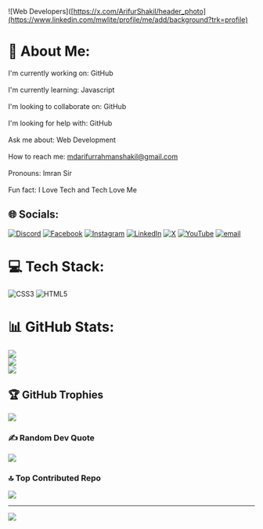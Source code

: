 ![Web Developers]([https://x.com/ArifurShakil/header_photo](https://www.linkedin.com/mwlite/profile/me/add/background?trk=profile)

# 💫 About Me:
I'm currently working on: GitHub<br><br>I'm currently learning: Javascript<br><br>I'm looking to collaborate on: GitHub<br><br>I'm looking for help with: GitHub<br><br>Ask me about: Web Development<br><br>How to reach me: mdarifurrahmanshakil@gmail.com<br><br>Pronouns: Imran Sir<br><br>Fun fact: I Love Tech and Tech Love Me


## 🌐 Socials:
[![Discord](https://img.shields.io/badge/Discord-%237289DA.svg?logo=discord&logoColor=white)](https://discord.gg/mdarifurrahmanshakil) [![Facebook](https://img.shields.io/badge/Facebook-%231877F2.svg?logo=Facebook&logoColor=white)](https://facebook.com/https://www.facebook.com/share/1Crq7wHuuh/) [![Instagram](https://img.shields.io/badge/Instagram-%23E4405F.svg?logo=Instagram&logoColor=white)](https://instagram.com/https://www.instagram.com/shakilhasanshuvo0?igsh=MTJqdG4xZXFkcTZ1OQ==) [![LinkedIn](https://img.shields.io/badge/LinkedIn-%230077B5.svg?logo=linkedin&logoColor=white)](https://linkedin.com/in/https://www.linkedin.com/in/md-arifur-rahman-shakil-77292813a?utm_source=share&utm_campaign=share_via&utm_content=profile&utm_medium=android_app) [![X](https://img.shields.io/badge/X-black.svg?logo=X&logoColor=white)](https://x.com/https://x.com/ArifurShakil?t=D0IEzKPpG6mHMasmF_CrAQ&s=09) [![YouTube](https://img.shields.io/badge/YouTube-%23FF0000.svg?logo=YouTube&logoColor=white)](https://youtube.com/@https://youtube.com/@shakilhasanshuvo363?si=yu-zn3htKYDFx5oU) [![email](https://img.shields.io/badge/Email-D14836?logo=gmail&logoColor=white)](mailto:mdarifurrahmanshakil@gmail.com) 

# 💻 Tech Stack:
![CSS3](https://img.shields.io/badge/css3-%231572B6.svg?style=for-the-badge&logo=css3&logoColor=white) ![HTML5](https://img.shields.io/badge/html5-%23E34F26.svg?style=for-the-badge&logo=html5&logoColor=white)
# 📊 GitHub Stats:
![](https://github-readme-stats.vercel.app/api?username=ShakilHasanShuvo&theme=dark&hide_border=false&include_all_commits=true&count_private=true)<br/>
![](https://nirzak-streak-stats.vercel.app/?user=ShakilHasanShuvo&theme=dark&hide_border=false)<br/>
![](https://github-readme-stats.vercel.app/api/top-langs/?username=ShakilHasanShuvo&theme=dark&hide_border=false&include_all_commits=true&count_private=true&layout=compact)

## 🏆 GitHub Trophies
![](https://github-profile-trophy.vercel.app/?username=ShakilHasanShuvo&theme=radical&no-frame=false&no-bg=false&margin-w=4)

### ✍️ Random Dev Quote
![](https://quotes-github-readme.vercel.app/api?type=horizontal&theme=radical)

### 🔝 Top Contributed Repo
![](https://github-contributor-stats.vercel.app/api?username=ShakilHasanShuvo&limit=5&theme=dark&combine_all_yearly_contributions=true)

---
[![](https://visitcount.itsvg.in/api?id=ShakilHasanShuvo&icon=0&color=0)](https://visitcount.itsvg.in)

<!-- Proudly created with GPRM ( https://gprm.itsvg.in ) -->
